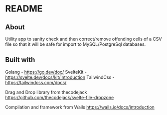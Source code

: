 # README

## About
Utility app to sanity check and then correct/remove offending cells of a CSV file so that it will be safe for import to MySQL/PostgreSql databases.

## Built with
Golang - https://go.dev/doc/
SvelteKit - https://svelte.dev/docs/kit/introduction
TailwindCss - https://tailwindcss.com/docs/

Drag and Drop library from thecodejack
https://github.com/thecodejack/svelte-file-dropzone

Compilation and framework from Wails
https://wails.io/docs/introduction